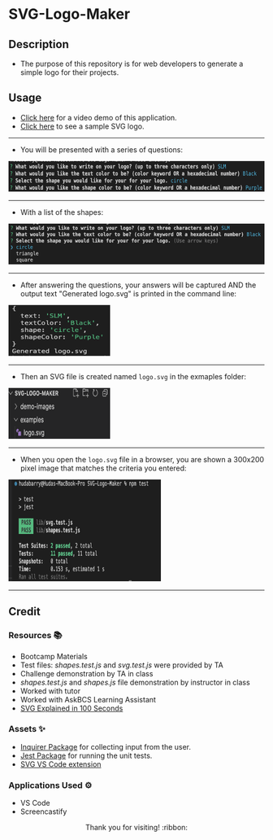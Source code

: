 # SVG-Logo-Maker

## Description

- The purpose of this repository is for web developers to generate a simple logo for their projects.

## Usage

- [Click here](*) for a video demo of this application.
- [Click here](https://github.com/hbarry89/SVG-Logo-Maker/blob/main/examples/logo.svg) to see a sample SVG logo.

---------------------------

- You will be presented with a series of questions:

<img src="./demo-images/demo1.png" width="600" height="60">

---------------------------

- With a list of the shapes:

<img src="./demo-images/demo2.png" width="600" height="80">

---------------------------

- After answering the questions, your answers will be captured AND the output text "Generated logo.svg" is printed in the command line:

<img src="./demo-images/demo3.png" width="200" height="100">

---------------------------

- Then an SVG file is created named `logo.svg` in the exmaples folder:

<img src="./demo-images/demo4.png" width="200" height="100">

---------------------------

- When you open the `logo.svg` file in a browser, you are shown a 300x200 pixel image that matches the criteria you entered:

<img src="./demo-images/demo5.png" width="300" height="200">

---------------------------

## Credit

### Resources :books:
- Bootcamp Materials
- Test files: *shapes.test.js* and *svg.test.js* were provided by TA
- Challenge demonstration by TA in class
- *shapes.test.js* and *shapes.js* file demonstration by instructor in class
- Worked with tutor
- Worked with AskBCS Learning Assistant
- [SVG Explained in 100 Seconds](https://www.youtube.com/watch?v=emFMHH2Bfvo)

### Assets :sparkles:
- [Inquirer Package](https://www.npmjs.com/package/inquirer/v/8.2.4) for collecting input from the user.
- [Jest Package](https://www.npmjs.com/package/jest) for running the unit tests.
- [SVG VS Code extension](https://marketplace.visualstudio.com/items?itemName=jock.svg)

### Applications Used :gear:
- VS Code
- Screencastify

<p align="center">Thank you for visiting! :ribbon:</p>